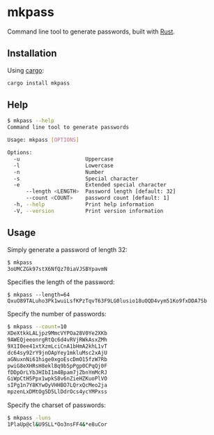 # mkpass

Command line tool to generate passwords, built with [Rust](https://www.rust-lang.org/).

## Installation

Using [cargo](https://doc.rust-lang.org/cargo/):

```bash
cargo install mkpass
```

## Help

```bash
$ mkpass --help
Command line tool to generate passwords

Usage: mkpass [OPTIONS]

Options:
  -u                     Uppercase
  -l                     Lowercase
  -n                     Number
  -s                     Special character
  -e                     Extended special character
      --length <LENGTH>  Password length [default: 32]
      --count <COUNT>    password count [default: 1]
  -h, --help             Print help information
  -V, --version          Print version information
```

## Usage

Simply generate a password of length 32:

```bash
$ mkpass
3oUMCZGk97stX6NfQz70iaVJSBYpavmN
```

Specifies the length of the password:

```
$ mkpass --length=64
QxuO89TALuho3Pk1wuiLsfKPzTqvT63F9LG0lusio18uOQD4vym51Ko9fxDDA7Sb
```

Specify the number of passwords:

```bash
$ mkpass --count=10
XDeXtkkLALjpz9MmcVYPOa28V0Ye2XKb
9AWEQjeeonrgRtQc6d4vRVjRWkAsxZMh
9X1I0ee41xtXzmLciCnA1bHmA2khL1vT
dc64sy92rY9jnOApYey1mkluMsc2xAjU
aGNuxnNi61hige0xgoEscDmO15fzW7Rb
pwiG8eXHRsH8eklBq9b5pPgp0CPqQj0F
fDDpOrLYbJHIbI1m4Bpam7jZbnYmMcRJ
GiWpCtH5Ppx1wpkS8v6nZieHZKuoPlVO
sIPg1n7Y8KYwOyVHHBO7LQrxQcMeo2ja
mpzenLxDMtOg5D5LlDdrOcs4ycYMPxss
```

Specify the charset of passwords:

```bash
$ mkpass -luns
1PlaUp@cl&U9SLL*Oo3nsFF4&*e8uCor
```
